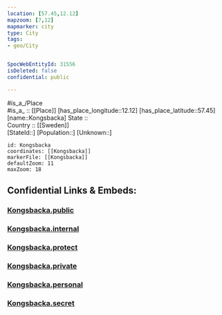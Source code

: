 ```yaml
---
location: [57.45,12.12] 
mapzoom: [7,12] 
mapmarker: city 
type: City
tags:
- geo/City


SpocWebEntityId: 31556
isDeleted: false
confidential: public

---
```

#is_a_/Place  
#is_a_ :: [[Place]] 
[has_place_longitude::12.12] 
[has_place_latitude::57.45] 
[name::Kongsbacka] 
State ::  
Country :: [[Sweden]]  
[StateId::] 
[Population::] 
[Unknown::] 


```leaflet
id: Kongsbacka
coordinates: [[Kongsbacka]] 
markerFile: [[Kongsbacka]] 
defaultZoom: 11 
maxZoom: 18
```


## Confidential Links & Embeds: 

### [Kongsbacka.public](/_public/\Earth\Continent\Europe\Europe~North\Sweden\Provinces~Sweden\Halland\CityKongsbacka.public.md) 

### [Kongsbacka.internal](/_internal/\Earth\Continent\Europe\Europe~North\Sweden\Provinces~Sweden\Halland\CityKongsbacka.internal.md) 

### [Kongsbacka.protect](/_protect/\Earth\Continent\Europe\Europe~North\Sweden\Provinces~Sweden\Halland\CityKongsbacka.protect.md) 

### [Kongsbacka.private](/_private/\Earth\Continent\Europe\Europe~North\Sweden\Provinces~Sweden\Halland\CityKongsbacka.private.md) 

### [Kongsbacka.personal](/_personal/\Earth\Continent\Europe\Europe~North\Sweden\Provinces~Sweden\Halland\CityKongsbacka.personal.md) 

### [Kongsbacka.secret](/_secret/\Earth\Continent\Europe\Europe~North\Sweden\Provinces~Sweden\Halland\CityKongsbacka.secret.md)

